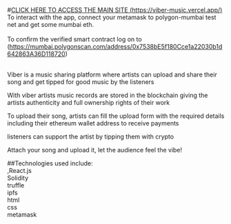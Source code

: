 #[CLICK HERE TO ACCESS THE MAIN SITE (https://viber-music.vercel.app/)](https://viber-music.vercel.app/)
</br>To interact with the app, connect your metamask to polygon-mumbai test net and get some mumbai eth.</br></br>
To confirm the verified smart contract log on to (https://mumbai.polygonscan.com/address/0x7538bE5f180Cce1a22030b1d642863A36D118720)</br>

</br>Viber is a music sharing platform where artists can upload and share their song and get tipped for good music by the listeners

With viber artists music records are stored in the blockchain giving the artists authenticity and full ownership rights of their work

To upload their song, artists can fill the upload form with the required details including their ethereum wallet address to receive payments

listeners can support the artist by tipping them with crypto

Attach your song and upload it, let the audience feel the vibe!

##Technologies used include:</br>,React.js
</br>Solidity
</br>truffle
</br>ipfs
</br>html
</br>css
</br>metamask

